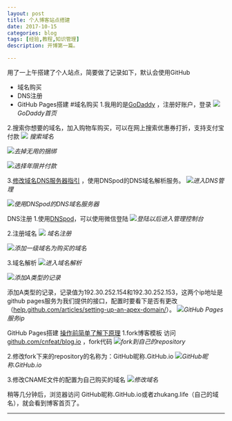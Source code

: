 ```yaml
---
layout: post
title: 个人博客站点搭建
date: 2017-10-15
categories: blog
tags: [经验,教程,知识管理]
description: 开博第一篇。

---
```

用了一上午搭建了个人站点，简要做了记录如下，默认会使用GitHub
- 域名购买
- DNS注册
- GitHub Pages搭建
#域名购买
1.我用的是[GoDaddy](https://sg.godaddy.com/zh?cvosrc=ppc.baidu.Title&matchtype=Exact&mkwid=OdF1WcMU_pkw_Title_pmt_Exact_&isc=GPPTDOD100) ，注册好账户，登录
![](http://upload-images.jianshu.io/upload_images/726103-f22c2803cc651fcd.png?imageMogr2/auto-orient/strip%7CimageView2/2/w/1240)     *GoDaddy首页*

2.搜索你想要的域名，加入购物车购买，可以在网上搜索优惠券打折，支持支付宝付款
![](http://upload-images.jianshu.io/upload_images/726103-50a1aa42e121e3cb.png?imageMogr2/auto-orient/strip%7CimageView2/2/w/1240) *搜索域名*

![](http://upload-images.jianshu.io/upload_images/726103-f663fb35d33ec895.png?imageMogr2/auto-orient/strip%7CimageView2/2/w/1240)*去掉无用的捆绑*

![](http://upload-images.jianshu.io/upload_images/726103-5b192deff8e8b04f.png?imageMogr2/auto-orient/strip%7CimageView2/2/w/1240)*选择年限并付款*

3.[修改域名DNS服务器指引](https://cloud.tencent.com/document/product/302/5518) ，使用DNSpod的DNS域名解析服务。
![](http://upload-images.jianshu.io/upload_images/726103-5b7a954ae98d4f37.png?imageMogr2/auto-orient/strip%7CimageView2/2/w/1240)*进入DNS管理*

![](http://upload-images.jianshu.io/upload_images/726103-295323f0921cd97d.png?imageMogr2/auto-orient/strip%7CimageView2/2/w/1240)*使用DNSpod的DNS域名服务器*

DNS注册
1.使用[DNSpod](https://www.dnspod.cn/)，可以使用微信登陆
![](http://upload-images.jianshu.io/upload_images/726103-992e41f896b9f07f.png?imageMogr2/auto-orient/strip%7CimageView2/2/w/1240)*登陆以后进入管理控制台*

2.注册域名
![](http://upload-images.jianshu.io/upload_images/726103-6a0bc0c5ce4196c4.png?imageMogr2/auto-orient/strip%7CimageView2/2/w/1240) *域名注册*

![](http://upload-images.jianshu.io/upload_images/726103-a9fc9087c2994d8e.png?imageMogr2/auto-orient/strip%7CimageView2/2/w/1240)*添加一级域名为购买的域名*

3.域名解析
![](http://upload-images.jianshu.io/upload_images/726103-d7f61344b796019a.png?imageMogr2/auto-orient/strip%7CimageView2/2/w/1240)*进入域名解析*

![](http://upload-images.jianshu.io/upload_images/726103-407376b94482f545.png?imageMogr2/auto-orient/strip%7CimageView2/2/w/1240)*添加A类型的记录*

添加A类型的记录，记录值为192.30.252.154和192.30.252.153，这两个ip地址是github pages服务为我们提供的接口，配置时要看下是否有更改（[help.github.com/articles/setting-up-an-apex-domain/](https://help.github.com/articles/setting-up-an-apex-domain/)）。
![](http://upload-images.jianshu.io/upload_images/726103-8710769d62fecc91.png?imageMogr2/auto-orient/strip%7CimageView2/2/w/1240)*GitHub Pages 服务ip*

GitHub Pages搭建
[操作前简单了解下原理](https://pages.github.com/) 
1.fork博客模板
访问[github.com/cnfeat/blog.io](https://github.com/cnfeat/blog.io) ，fork代码
![](http://upload-images.jianshu.io/upload_images/726103-d75573b20a7bf81e.png?imageMogr2/auto-orient/strip%7CimageView2/2/w/1240)*fork到自己的repository*

2.修改fork下来的repository的名称为：GitHub昵称.GitHub.io
![](http://upload-images.jianshu.io/upload_images/726103-2c7818266103074d.png?imageMogr2/auto-orient/strip%7CimageView2/2/w/1240)*GitHub昵称.GitHub.io*

 3.修改CNAME文件的配置为自己购买的域名
![](http://upload-images.jianshu.io/upload_images/726103-0e0dea147ca2418d.png?imageMogr2/auto-orient/strip%7CimageView2/2/w/1240)*修改域名*

稍等几分钟后，浏览器访问 GitHub昵称.GitHub.io或者zhukang.life（自己的域名），就会看到博客首页了。

---

